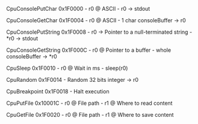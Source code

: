 CpuConsolePutChar 0x1F0000
	- r0 @ ASCII
	- r0 -> stdout
	
CpuConsoleGetChar 0x1F0004
	- r0 @ ASCII
	- 1 char consoleBuffer -> r0
	
CpuConsolePutString 0x1F0008
	- r0 -> Pointer to a null-terminated string
	- *r0 -> stdout
	
CpuConsoleGetString 0x1F000C
	- r0 @ Pointer to a buffer
	- whole consoleBuffer -> *r0

CpuSleep 0x1F0010
	- r0 @ Wait in ms
	- sleep(r0)
	
CpuRandom 0x1F0014
	- Random 32 bits integer -> r0
	
CpuBreakpoint 0x1F0018
	- Halt execution

CpuPutFile 0x10001C
	- r0 @ File path
	- r1 @ Where to read content

CpuGetFile 0x1F0020
	- r0 @ File path
	- r1 @ Where to save content